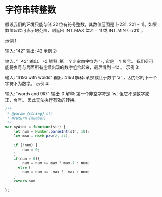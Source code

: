 # 字符串转整数
假设我们的环境只能存储 32 位有符号整数，其数值范围是 [−231,  231 − 1]。如果数值超过可表示的范围，则返回  INT_MAX (231 − 1) 或 INT_MIN (−231) 。

示例 1:

输入: "42"
输出: 42
示例 2:

输入: "   -42"
输出: -42
解释: 第一个非空白字符为 '-', 它是一个负号。
     我们尽可能将负号与后面所有连续出现的数字组合起来，最后得到 -42 。
示例 3:

输入: "4193 with words"
输出: 4193
解释: 转换截止于数字 '3' ，因为它的下一个字符不为数字。
示例 4:

输入: "words and 987"
输出: 0
解释: 第一个非空字符是 'w', 但它不是数字或正、负号。
     因此无法执行有效的转换。
```javascript
/**
 * @param {string} str
 * @return {number}
 */
var myAtoi = function(str) {
    let num = Number.parseInt(str, 10);
    let max = Math.pow(2, 31);
    
    if (!num) {
        num = 0;
    }
    if(num > 0){
        num = num >= max ? max-1 : num;
    } else {
        num = num <= -max ? -max : num;
    }
    return num
    
};
```

